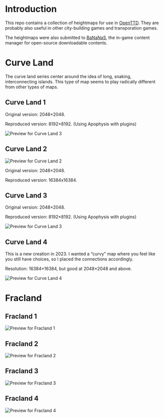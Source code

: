 # Introduction
This repo contains a collection of heightmaps for use in [OpenTTD](https://www.openttd.org/). They are probably also useful in other city-building games and transporation games.

The heightmaps were also submitted to [BaNaNaS](https://bananas.openttd.org/), the in-game content manager for open-source downloadable contents.

# Curve Land
The curve land series center around the idea of long, snaking, interconnecting islands. This type of map seems to play radically different from other types of maps.

## Curve Land 1
Original version: 2048×2048.

Reproduced version: 8192×8192. (Using Apophysis with plugins)

![Preview for Curve Land 3](https://raw.githubusercontent.com/ahyangyi/openttd-heightmaps/main/Curve%20Land%201/preview.png)

## Curve Land 2
![Preview for Curve Land 2](https://raw.githubusercontent.com/ahyangyi/openttd-heightmaps/main/Curve%20Land%202/preview.png)

Original version: 2048×2048.

Reproduced version: 16384x16384.

## Curve Land 3
Original version: 2048×2048.

Reproduced version: 8192×8192. (Using Apophysis with plugins)

![Preview for Curve Land 3](https://raw.githubusercontent.com/ahyangyi/openttd-heightmaps/main/Curve%20Land%203/preview.png)

## Curve Land 4
This is a new creation in 2023. I wanted a “curvy” map where you feel like you still have choices, so I placed the connections accordingly.

Resolution: 16384×16384, but good at 2048×2048 and above.

![Preview for Curve Land 4](https://raw.githubusercontent.com/ahyangyi/openttd-heightmaps/main/Curve%20Land%204/preview.png)

# Fracland
## Fracland 1
![Preview for Fracland 1](https://raw.githubusercontent.com/ahyangyi/openttd-heightmaps/main/Fracland%201/preview.png)

## Fracland 2
![Preview for Fracland 2](https://raw.githubusercontent.com/ahyangyi/openttd-heightmaps/main/Fracland%202/preview.png)

## Fracland 3
![Preview for Fracland 3](https://raw.githubusercontent.com/ahyangyi/openttd-heightmaps/main/Fracland%203/preview.png)

## Fracland 4
![Preview for Fracland 4](https://raw.githubusercontent.com/ahyangyi/openttd-heightmaps/main/Fracland%204/preview.png)
